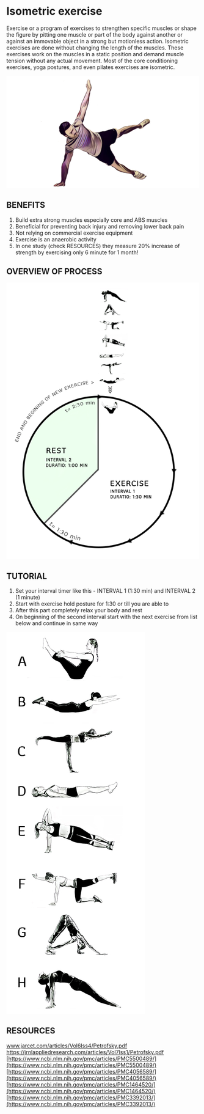 # Isometric exercise

Exercise or a program of exercises to strengthen specific muscles or shape the figure by pitting one muscle or part of the body against another or against an immovable object in a strong but motionless action. Isometric exercises are done without changing the length of the muscles. These exercises work on the muscles in a static position and demand muscle tension without any actual movement. Most of the core conditioning exercises, yoga postures, and even pilates exercises are isometric.

![](../.gitbook/assets/isomexer_cover.jpg)

## BENEFITS

1. Build extra strong muscles especially core and ABS muscles
2. Beneficial for preventing back injury and removing lower back pain
3. Not relying on commercial exercise equipment
4. Exercise is an anaerobic activity
5. In one study \(check RESOURCES\) they measure 20% increase of strength by exercising only 6 minute for 1 month!

## OVERVIEW OF PROCESS

![One exercise = 2 intervals \(exercise + rest\)](../.gitbook/assets/isomexer_process.png)

## TUTORIAL

1. Set your interval timer like this - INTERVAL 1 \(1:30 min\) and  INTERVAL 2 \(1 minute\)
2. Start with exercise hold posture for 1:30 or till you are able to
3. After this part completely relax your body and rest
4. On beginning of the second interval start with the next exercise from list below and continue in same way

![](../.gitbook/assets/isomexer_excercise_list.jpg)

## RESOURCES

[www.jarcet.com/articles/Vol6Iss4/Petrofsky.pdf  
https://jrnlappliedresearch.com/articles/Vol7Iss1/Petrofsky.pdf  
](www.jarcet.com/articles/Vol6Iss4/Petrofsky.pdf
)[https://www.ncbi.nlm.nih.gov/pmc/articles/PMC5500489/](https://www.ncbi.nlm.nih.gov/pmc/articles/PMC5500489/)  
[https://www.ncbi.nlm.nih.gov/pmc/articles/PMC4056589/](https://www.ncbi.nlm.nih.gov/pmc/articles/PMC4056589/)  
[https://www.ncbi.nlm.nih.gov/pmc/articles/PMC1464520/](https://www.ncbi.nlm.nih.gov/pmc/articles/PMC1464520/)  
[https://www.ncbi.nlm.nih.gov/pmc/articles/PMC3392013/](https://www.ncbi.nlm.nih.gov/pmc/articles/PMC3392013/)  



